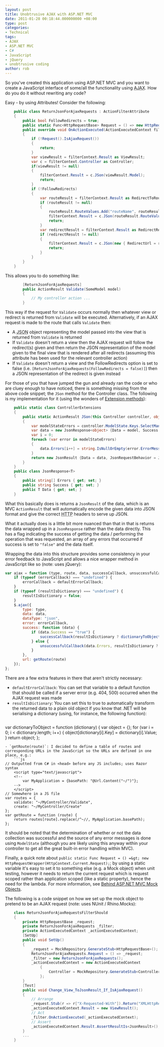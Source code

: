 ```yaml
---
layout: post
title: Unobtrusive AJAX with ASP.NET MVC
date: 2011-01-28 00:18:44.000000000 +08:00
type: post
categories:
- Technical
tags:
- AJAX
- ASP.NET MVC
- C#
- JavaScript
- jQuery
- unobtrusive coding
author: rob
---
```



So you've created this application using ASP.NET MVC and you want to create a JavaScript interface of some/all the functionality using <acronym title="Asynchronous JavaScript and XML">AJAX</acronym>. How do you do it without rewriting any code?  
<!--more-->



Easy - by using Attributes! Consider the following:



```csharp
    public class ReturnJsonForAjaxRequests : ActionFilterAttribute
    {
        public bool FollowRedirects = true;
        public static Func<HttpRequestBase> Request = () => new HttpRequestWrapper(HttpContext.Current.Request);
        public override void OnActionExecuted(ActionExecutedContext filterContext)
        {
            if (!Request().IsAjaxRequest())
            {
                return;
            }
            var viewResult = filterContext.Result as ViewResult;
            var c = filterContext.Controller as Controller;
            if(viewResult != null)
            {
                filterContext.Result = c.JSon(viewResult.Model);
                return;
            }
            if (!FollowRedirects)
            {
                var routeResult = filterContext.Result as RedirectToRouteResult;
                if (routeResult != null)
                {
                    routeResult.RouteValues.Add("routeName", routeResult.RouteName);
                    filterContext.Result = c.JSon(routeResult.RouteValues);
                    return;
                }
                var redirectResult = filterContext.Result as RedirectResult;
                if (redirectResult != null)
                {
                    filterContext.Result = c.JSon(new { RedirectUrl = redirectResult.Url });
                    return;
                }
            }
        }
    }
```



This allows you to do something like:



```csharp
        [ReturnJsonForAjaxRequests]
        public ActionResult Validate(SomeModel model)
        {
            // My controller action ...
        }
```



This way if the request for `Validate` occurs normally then whatever view or redirect is returned from `Validate` will be executed. Alternatively, if an AJAX request is made to the route that calls `Validate` then:


- A <acronym title="JavaScript Object Notation">JSON</acronym> object representing the model passed into the view that is returned from `Validate` is returned
- If `Validate` doesn't return a view then the AJAX request will follow the redirect(s) given and then return the JSON representation of the model given to the final view that is rendered after all redirects (assuming this attribute has been used for the relevant controller action)
- If `Validate` doesn't return a view and the FollowRedirects option is set to false (i.e. `[ReturnJsonForAjaxRequests(FollowRedirects = false)]`) then a JSON representation of the redirect is given instead



For those of you that have jumped the gun and already ran the code or who are cluey enough to have noticed, there is something missing from the above code snippet; the `JSon` method for the Controller class. The following is my implementation for it (using the wonders of [Extension methods](http://en.wikipedia.org/wiki/Extension_method)):



```csharp
    public static class ControllerExtensions
    {
        public static ActionResult JSon(this Controller controller, object model)
        {
            var modelStateErrors = controller.ModelState.Keys.SelectMany(key => controller.ModelState[key].Errors);
            var data = new JsonResponse<object> {Data = model, Success = controller.ModelState.IsValid ? "true" : "false", Errors = new string[modelStateErrors.Count()]};
            var i = 0;
            foreach (var error in modelStateErrors)
            {
                data.Errors[i++] = string.IsNullOrEmpty(error.ErrorMessage) ? error.Exception.ToString() : error.ErrorMessage;
            }
            return new JsonResult {Data = data, JsonRequestBehavior = JsonRequestBehavior.AllowGet};
        }
    }
    public class JsonResponse<T>
    {
        public string[] Errors { get; set; }
        public string Success { get; set; }
        public T Data { get; set; }
    }
```



What this basically does is returns a `JsonResult` of the data, which is an MVC `ActionResult` that will automatically encode the given data into JSON format and give the correct <abbr title="HyperText Transfer Protocol">HTTP</abbr> headers to serve up JSON.



What it actually does is a little bit more nuanced than that in that is returns the data wrapped up in a `JsonResponse` rather than the data directly. This has a flag indicating the success of getting the data / performing the operation that was requested, an array of any errors that occurred if success is set to `"false"` and the data itself.



Wrapping the data into this structure provides some consistency in your error feedback to JavaScript and allows a nice wrapper method in JavaScript like so (note: uses jQuery):



```js
var ajax = function (type, route, data, successCallback, unsuccessfulCallback, resultIsDictionary, errorCallback) {
	if (typeof (errorCallback) === "undefined") {
		errorCallback = defaultErrorCallback;
	}
	if (typeof (resultIsDictionary) === "undefined") {
		resultIsDictionary = false;
	}
	$.ajax({
		type: type,
		data: data,
		dataType: "json",
		error: errorCallback,
		success: function (data) {
			if (data.Success == "true") {
				successCallback(resultIsDictionary ? dictionaryToObject(data.Data) : data.Data);
			} else {
				unsuccessfulCallback(data.Errors, resultIsDictionary ? dictionaryToObject(data.Data) : data.Data);
			}
		},
		url: getRoute(route)
	});
};
```



There are a few extra features in there that aren't strictly necessary:


- `defaultErrorCallback`: You can set that variable to a default function that should be called if a server error (e.g. 404, 500) occurred when the AJAX request was made
- `resultIsDictionary`: You can set this to true to automatically transform the returned data to a plain old object if you know that .NET will be serialising a dictionary (using, for instance, the following function):  
    ```js
var dictionaryToObject = function (dictionary) {
	var object = {};
	for (var i = 0; i < dictionary.length; i++) {
		object[dictionary[i].Key] = dictionary[i].Value;
	}
	return object;
};
```
- `getRoute(route)`: I decided to define a table of routes and corresponding URLs in the JavaScript so the URLs are defined in one place, e.g.:  
    ```js
// Outputted from C# in <head> before any JS includes; uses Razor syntax
	<script type="text/javascript">
	<!--
		var MyApplication = {basePath: "@Url.Content("~/")"};
	-->
	</script>
// Somewhere in a JS file
var routes = {
	validate: "~/MyController/Validate",
	create: "~/MyController/Create"
};
var getRoute = function (route) {
	return routes[route].replace(/^~//, MyApplication.basePath);
};
```



It should be noted that the determination of whether or not the data collection was successful and the source of any error messages is done using `ModelState` (although you are likely using this anyway within your controller to get all the great built-in error handling within MVC).



Finally, a quick note about `public static Func Request = () =&gt; new HttpRequestWrapper(HttpContext.Current.Request);`; by using a static variable it's easy to set it to something else (e.g. a Mock object) when unit testing, however it needs to return the current request which is request scoped rather than application scoped (like a static property), hence the need for the lambda. For more information, see [Behind ASP.NET MVC Mock Objects](http://weblogs.asp.net/imranbaloch/archive/2010/05/23/behind-asp-net-mvc-mock-objects.aspx).



The following is a code snippet on how we set up the mock object to pretend to be an AJAX request (note: uses NUnit / Rhino.Mocks):



```csharp
    class ReturnJsonForAjaxRequestsFilterShould
    {
        private HttpRequestBase _request;
        private ReturnJsonForAjaxRequests _filter;
        private ActionExecutedContext _actionExecutedContext;
        [SetUp]
        public void SetUp()
        {
            _request = MockRepository.GenerateStub<HttpRequestBase>();
            ReturnJsonForAjaxRequests.Request = () => _request;
            _filter = new ReturnJsonForAjaxRequests();
            _actionExecutedContext = new ActionExecutedContext
                {
                    Controller = MockRepository.GenerateStub<Controller>()
                };
        }
        [Test]
        public void Change_View_ToJsonResult_If_IsAjaxRequest()
        {
            // Arrange
            _request.Stub(r => r["X-Requested-With"]).Return("XMLHttpRequest");
            _actionExecutedContext.Result = new ViewResult();
            // Act
            _filter.OnActionExecuted(_actionExecutedContext);
            // Assert
            _actionExecutedContext.Result.AssertResultIs<JsonResult>();
        }
        ...
    }
```


